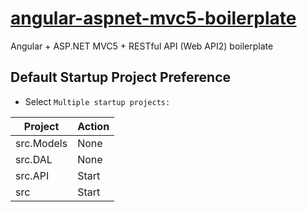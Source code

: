 # [angular-aspnet-mvc5-boilerplate](https://github.com/choi4450/angular-aspnet-mvc5-boilerplate)

Angular + ASP.NET MVC5 + RESTful API (Web API2) boilerplate

## Default Startup Project Preference

- Select `Multiple startup projects: `

| Project | Action |
| --- | --- |
| src.Models | None |
| src.DAL | None |
| src.API | Start |
| src | Start |
